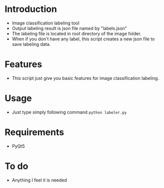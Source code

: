 # Introduction
  - Image classification labeling tool
  - Output labeling result is json file named by "labels.json"
  - The labeling file is located in root directory of the image folder.
  - When if you don't have any label, this script creates a new json file to save labeling data.
# Features
  - This script just give you basic features for image classification labeling. 
# Usage
  - Just type simply following command
  ```python labeler.py```
# Requirements
  - PyQt5
# To do
  - Anything I feel it is needed
